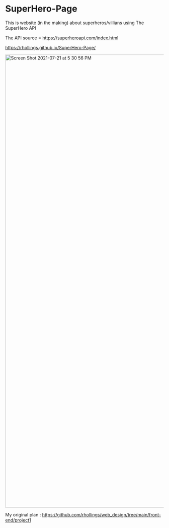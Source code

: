 # SuperHero-Page
This is website (in the making) about superheros/villians using The SuperHero API

The API source =  https://superheroapi.com/index.html 

 https://rhollings.github.io/SuperHero-Page/
 



<img width="1440" alt="Screen Shot 2021-07-21 at 5 30 56 PM" src="https://user-images.githubusercontent.com/75183667/126516557-5372f570-02d1-4860-8dac-2f30ae0b9a35.png">

My original plan : https://github.com/rhollings/web_design/tree/main/front-end/project1 
